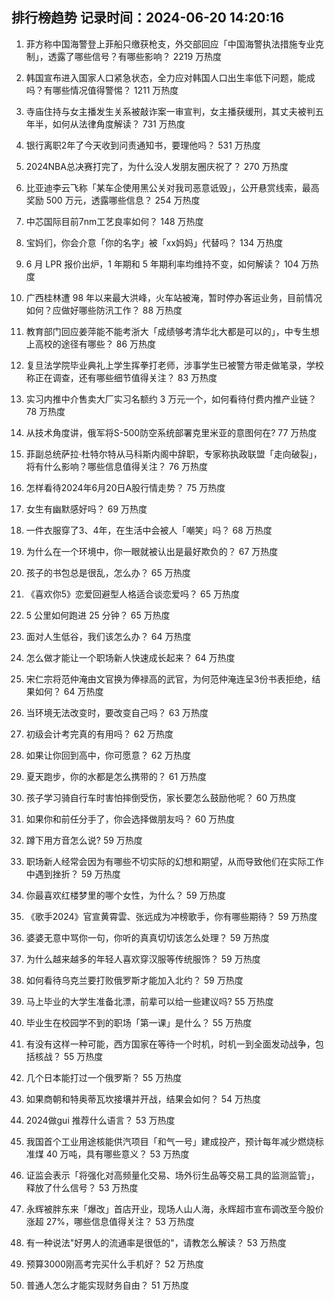 
## 排行榜趋势 记录时间：2024-06-20 14:20:16
  
  1. 菲方称中国海警登上菲船只缴获枪支，外交部回应「中国海警执法措施专业克制」，透露了哪些信号？有哪些影响？ 2219 万热度
    
  2. 韩国宣布进入国家人口紧急状态，全力应对韩国人口出生率低下问题，能成吗？有哪些情况值得警惕？ 1211 万热度
    
  3. 寺庙住持与女主播发生关系被敲诈案一审宣判，女主播获缓刑，其丈夫被判五年半，如何从法律角度解读？ 731 万热度
    
  4. 银行离职2年了今天收到问责通知书，要理他吗？ 531 万热度
    
  5. 2024NBA总决赛打完了，为什么没人发朋友圈庆祝了？ 270 万热度
    
  6. 比亚迪李云飞称「某车企使用黑公关对我司恶意诋毁」，公开悬赏线索，最高奖励 500 万元，透露哪些信息？ 254 万热度
    
  7. 中芯国际目前7nm工艺良率如何？ 148 万热度
    
  8. 宝妈们，你会介意「你的名字」被「xx妈妈」代替吗？ 134 万热度
    
  9. 6 月 LPR 报价出炉，1 年期和 5 年期利率均维持不变，如何解读？ 104 万热度
    
  10. 广西桂林遭 98 年以来最大洪峰，火车站被淹，暂时停办客运业务，目前情况如何？应做好哪些防汛工作？ 88 万热度
    
  11. 教育部门回应姜萍能不能考浙大「成绩够考清华北大都是可以的」，中专生想上高校的途径有哪些？ 86 万热度
    
  12. 复旦法学院毕业典礼上学生挥拳打老师，涉事学生已被警方带走做笔录，学校称正在调查，还有哪些细节值得关注？ 83 万热度
    
  13. 实习内推中介售卖大厂实习名额约 3 万元一个，如何看待付费内推产业链？ 78 万热度
    
  14. 从技术角度讲，俄军将S-500防空系统部署克里米亚的意图何在? 77 万热度
    
  15. 菲副总统萨拉·杜特尔特从马科斯内阁中辞职，专家称执政联盟「走向破裂」，将有什么影响？哪些信息值得关注？ 76 万热度
    
  16. 怎样看待2024年6月20日A股行情走势？ 75 万热度
    
  17. 女生有幽默感好吗？ 69 万热度
    
  18. 一件衣服穿了3、4年，在生活中会被人「嘲笑」吗？ 68 万热度
    
  19. 为什么在一个环境中，你一眼就被认出是最好欺负的？ 67 万热度
    
  20. 孩子的书包总是很乱，怎么办？ 65 万热度
    
  21. 《喜欢你5》恋爱回避型人格适合谈恋爱吗？ 65 万热度
    
  22. 5 公里如何跑进 25 分钟？ 65 万热度
    
  23. 面对人生低谷，我们该怎么办？ 64 万热度
    
  24. 怎么做才能让一个职场新人快速成长起来？ 64 万热度
    
  25. 宋仁宗将范仲淹由文官换为俸禄高的武官，为何范仲淹连呈3份书表拒绝，结果如何？ 64 万热度
    
  26. 当环境无法改变时，要改变自己吗？ 63 万热度
    
  27. 初级会计考完真的有用吗？ 62 万热度
    
  28. 如果让你回到高中，你可愿意？ 62 万热度
    
  29. 夏天跑步，你的水都是怎么携带的？ 61 万热度
    
  30. 孩子学习骑自行车时害怕摔倒受伤，家长要怎么鼓励他呢？ 60 万热度
    
  31. 如果你和前任分手了，你会选择做朋友吗？ 60 万热度
    
  32. 蹲下用方音怎么说? 59 万热度
    
  33. 职场新人经常会因为有哪些不切实际的幻想和期望，从而导致他们在实际工作中遇到挫折？ 59 万热度
    
  34. 你最喜欢红楼梦里的哪个女性，为什么？ 59 万热度
    
  35. 《歌手2024》官宣黄霄雲、张远成为冲榜歌手，你有哪些期待？ 59 万热度
    
  36. 婆婆无意中骂你一句，你听的真真切切该怎么处理？ 59 万热度
    
  37. 为什么越来越多的年轻人喜欢穿汉服等传统服饰？ 59 万热度
    
  38. 如何看待乌克兰要打败俄罗斯才能加入北约？ 59 万热度
    
  39. 马上毕业的大学生准备北漂，前辈可以给一些建议吗? 55 万热度
    
  40. 毕业生在校园学不到的职场「第一课」是什么？ 55 万热度
    
  41. 有没有这样一种可能，西方国家在等待一个时机，时机一到全面发动战争，包括核战？ 55 万热度
    
  42. 几个日本能打过一个俄罗斯？ 55 万热度
    
  43. 如果商朝和特奥蒂瓦坎接壤并开战，结果会如何？ 54 万热度
    
  44. 2024做gui 推荐什么语言？ 53 万热度
    
  45. 我国首个工业用途核能供汽项目「和气一号」建成投产，预计每年减少燃烧标准煤 40 万吨，具有哪些意义？ 53 万热度
    
  46. 证监会表示「将强化对高频量化交易、场外衍生品等交易工具的监测监管」，释放了什么信号？ 53 万热度
    
  47. 永辉被胖东来「爆改」首店开业，现场人山人海，永辉超市宣布调改至今股价涨超 27%，哪些信息值得关注？ 53 万热度
    
  48. 有一种说法"好男人的流通率是很低的"，请教怎么解读？ 53 万热度
    
  49. 预算3000刚高考完买什么手机好？ 52 万热度
    
  50. 普通人怎么才能实现财务自由？ 51 万热度
    